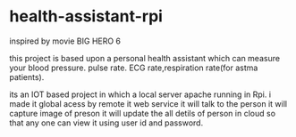 # health-assistant-rpi
inspired by movie BIG HERO 6

this project is based upon a personal health assistant which can measure your blood pressure.
pulse rate. ECG rate,respiration rate(for astma patients).

its an IOT based project in which a local server apache running in Rpi.
i made it global acess by remote it web service
it will talk to the person 
it will capture image of preson 
it will update the all detils of person in cloud so that any one can view it using user id and password.



